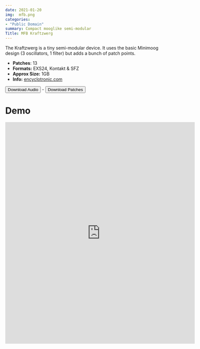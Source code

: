 ```yaml
---
date: 2021-01-20
img:  mfb.png
categories: 
- "Public Domain"
summary: Compact mooglike semi-modular
Title: MFB Kraftzwerg
---
```




The Kraftzwerg is a tiny semi-modular device. It uses the basic Minimoog design (3 oscillators, 1 filter) but adds a bunch of patch points.

-   **Patches**: 13
-   **Formats:** EXS24, Kontakt & SFZ
-   **Approx Size:** 1GB
-   **Info:** [encyclotronic.com](https://encyclotronic.com/synthesizers/mfb/kraftzwerg-ii-r1159/)

<div class="buttons"> <a href="https://www.dropbox.com/sh/4bfgiocpnb8tldm/AACsgw-1WTYACdo_nrM3fyVna?dl=0"> <button>Download Audio</button></a> - <a href="https://github.com/publicsamples/MFB-Kraftzwerg"> <button>Download Patches</button></a></div>


# Demo


<iframe width="600" height="700" src="https://www.modularsamples.com/Demos/demos/kraftzwerg.html" frameborder="0" allow="accelerometer; autoplay; clipboard-write; encrypted-media; gyroscope; picture-in-picture" allowfullscreen></iframe>

